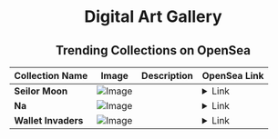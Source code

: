 <div align="center">

# Digital Art Gallery

## Trending Collections on OpenSea

| Collection Name                       | Image                                                                                     | Description                       | OpenSea Link                                                                                          |
|---------------------------------------|-------------------------------------------------------------------------------------------|-----------------------------------|--------------------------------------------------------------------------------------------------------|
| **Seilor Moon** | ![Image](https://i.seadn.io/s/raw/files/009a2e2984d0c73c0b43ebef5673dd10.png?w=500&auto=format?w=200&auto=format) |  | <details><summary>Link</summary>[Seilor Moon](https://opensea.io/collection/seilor-moon-1)</details> |
| **Na** | ![Image](https://i.seadn.io/s/raw/files/202fdbcb89d9e2a0353aedffab37261f.jpg?w=500&auto=format?w=200&auto=format) |  | <details><summary>Link</summary>[Na](https://opensea.io/collection/na-40)</details> |
| **Wallet Invaders** | ![Image](https://raw.seadn.io/files/655461e55d7f920d0472701c5bfc5cbd.svg?w=200&auto=format) |  | <details><summary>Link</summary>[Wallet Invaders](https://opensea.io/collection/wallet-invaders)</details> |

</div>